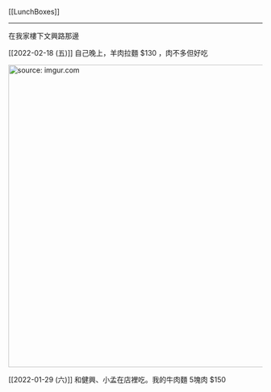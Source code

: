 [[LunchBoxes]]

---

在我家樓下文興路那邊

[[2022-02-18 (五)]] 自己晚上，羊肉拉麵 $130 ，肉不多但好吃

<a href="https://imgur.com/A5RwSLP"><img src="https://i.imgur.com/A5RwSLP.jpg" title="source: imgur.com" width="600px"/></a>

[[2022-01-29 (六)]] 和健興、小孟在店裡吃。我的牛肉麵 5塊肉 $150


